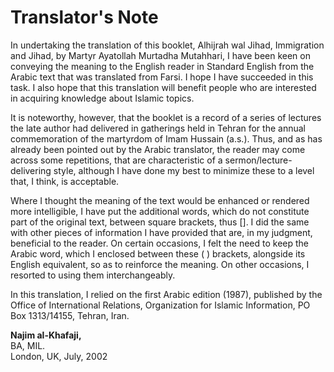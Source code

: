 Translator's Note
=================

In undertaking the translation of this booklet, Alhijrah wal Jihad,
Immigration and Jihad, by Martyr Ayatollah Murtadha Mutahhari, I have
been keen on conveying the meaning to the English reader in Standard
English from the Arabic text that was translated from Farsi. I hope I
have succeeded in this task. I also hope that this translation will
benefit people who are interested in acquiring knowledge about Islamic
topics.

It is noteworthy, however, that the booklet is a record of a series of
lectures the late author had delivered in gatherings held in Tehran for
the annual commemoration of the martyrdom of Imam Hussain (a.s.). Thus,
and as has already been pointed out by the Arabic translator, the reader
may come across some repetitions, that are characteristic of a
sermon/lecture-delivering style, although I have done my best to
minimize these to a level that, I think, is acceptable.

Where I thought the meaning of the text would be enhanced or rendered
more intelligible, I have put the additional words, which do not
constitute part of the original text, between square brackets, thus [].
I did the same with other pieces of information I have provided that
are, in my judgment, beneficial to the reader. On certain occasions, I
felt the need to keep the Arabic word, which I enclosed between these (
) brackets, alongside its English equivalent, so as to reinforce the
meaning. On other occasions, I resorted to using them interchangeably.

In this translation, I relied on the first Arabic edition (1987),
published by the Office of International Relations, Organization for
Islamic Information, PO Box 1313/14155, Tehran, Iran.

**Najim al-Khafaji,**  
 BA, MIL.  
 London, UK, July, 2002


